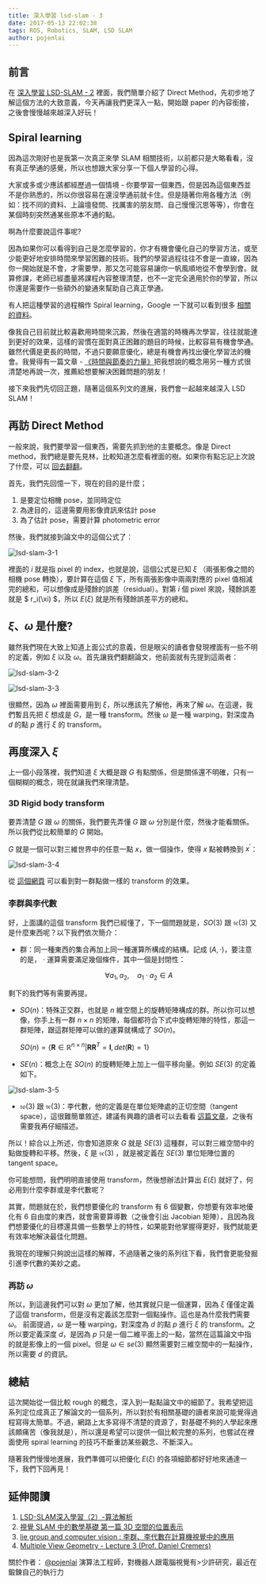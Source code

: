 ```yaml
---
title: 深入學習 lsd-slam - 3
date: 2017-05-13 22:02:38
tags: ROS, Robotics, SLAM, LSD SLAM
author: pojenlai
---
```


## 前言

在 [深入學習 LSD-SLAM - 2](http://blog.techbridge.cc/2017/04/15/lsd-slam-2/) 裡面，我們簡單介紹了 Direct Method，先初步地了解這個方法的大致意義，今天再讓我們更深入一點，開始跟 paper 的內容銜接，之後會慢慢越來越深入好玩！

## Spiral learning

因為這次剛好也是我第一次真正來學 SLAM 相關技術，以前都只是大略看看，沒有真正學通的感覺，所以也想跟大家分享一下個人學習的心得。

大家或多或少應該都經歷過一個情境 - 你要學習一個東西，但是因為這個東西並不是你熟悉的，所以你很容易在還沒學通前就卡住。但是隨著你用各種方法（例如：找不同的資料、上論壇發問、找厲害的朋友問、自己慢慢沉思等等），你會在某個時刻突然通某些原本不通的點。

啊為什麼要說這件事呢?

因為如果你可以看得到自己是怎麼學習的，你才有機會優化自己的學習方法，或至少能更好地安排時間來學習困難的技術。我們的學習過程往往不會是一直線，因為你一開始就是不會，才需要學，那又怎可能容易讓你一帆風順地從不會學到會。就算修課，老師已經盡量將課程內容整理清楚，也不一定完全適用於你的學習，所以你還是需要作一些額外的變通來幫助自己真正學通。

有人把這種學習的過程稱作 Spiral learning，Google 一下就可以看到很多 [相關的資料](https://www.google.com.tw/search?q=spiral+learning&source=lnms&tbm=isch&sa=X&ved=0ahUKEwjbzqiI2evTAhWMXbwKHb4XDCEQ_AUICigB&biw=1270&bih=570)。

像我自己目前就比較喜歡用時間來沉澱，然後在適當的時機再次學習，往往就能達到更好的效果，這樣的習慣在面對真正困難的題目的時候，比較容易有機會學通。雖然代價是更長的時間，不過只要願意優化，總是有機會再找出優化學習法的機會。我覺得有一篇文章 - [《時間與節奏的力量》](http://ourcoders.com/thread/show/6618/)把我想說的概念用另一種方式很清楚地再說一次，推薦給想要解決困難問題的朋友！

接下來我們先切回正題，隨著這個系列文的進展，我們會一起越來越深入 LSD SLAM！

## 再訪 Direct Method

一般來說，我們要學習一個東西，需要先抓到他的主要概念。像是 Direct method，我們總是要先見林，比較知道怎麼看裡面的樹。如果你有點忘記上次說了什麼，可以 [回去翻翻](http://blog.techbridge.cc/2017/04/15/lsd-slam-2/)。

首先，我們先回憶一下，現在的目的是什麼；

1. 是要定位相機 pose，並同時定位
2. 為達目的，這邊需要用影像資訊來估計 pose
3. 為了估計 pose，需要計算 photometric error

然後，我們就接到論文中的這個公式了：

![lsd-slam-3-1](/img/pojenlai/lsd-slam-3-1.JPG)

裡面的 $i$ 就是指 pixel 的 index，也就是說，這個公式是已知 $\xi$ （兩張影像之間的相機 pose 轉換），要計算在這個 $\xi$ 下，所有兩張影像中兩兩對應的 pixel 值相減完的總和，可以想像成是殘餘的誤差（residual）。對第 $i$ 個 pixel 來說，殘餘誤差就是 $ r_i(\xi) $，所以 $E(\xi)$ 就是所有殘餘誤差平方的總和。

## $\xi$、$\omega$ 是什麼?

雖然我們現在大致上知道上面公式的意義，但是眼尖的讀者會發現裡面有一些不明的定義，例如 $\xi$ 以及 $\omega$。首先讓我們翻翻論文，他前面就有先提到這兩者：

![lsd-slam-3-2](/img/pojenlai/lsd-slam-3-2.JPG)

![lsd-slam-3-3](/img/pojenlai/lsd-slam-3-3.JPG)

很顯然，因為 $\omega$ 裡面需要用到 $\xi$，所以應該先了解他，再來了解 $\omega$。在這邊，我們暫且先把 $\xi$ 想成是 $G$，是一種 transform。然後 $\omega$ 是一種 warping，對深度為 $d$ 的點 $p$ 進行 $\xi$ 的 transform。

## 再度深入 $\xi$

上一個小段落裡，我們知道 $\xi$ 大概是跟 $G$ 有點關係，但是關係還不明確，只有一個糊糊的概念，現在就讓我們來理清楚。

### 3D Rigid body transform

要弄清楚 $G$ 跟 $\omega$ 的關係，我們要先弄懂 $G$ 跟 $\omega$ 分別是什麼，然後才能看關係。所以我們從比較簡單的 $G$ 開始。

$G$ 就是一個可以對三維世界中的任意一點 $x$，做一個操作，使得 $x$ 點被轉換到 $x^\prime$：

![lsd-slam-3-4](/img/pojenlai/lsd-slam-3-4.png)

從 [這個網頁](https://www.mathworks.com/help/vision/ref/pctransform.html) 可以看到對一群點做一樣的 transform 的效果。

### 李群與李代數

好，上面講的這個 transform 我們已經懂了，下一個問題就是，$SO(3)$ 跟 $\mathfrak{se}(3)$ 又是什麼東西呢？以下我們依次簡介：

- 群：同一種東西的集合再加上同一種運算所構成的結構。記成 $(A,\cdot)$，要注意的是， $\cdot$ 運算需要滿足幾個條件，其中一個是封閉性：

  $$\forall a_1, a_2, \quad a_1 \cdot a_2 \in A$$

剩下的我們等有需要再提。

- $SO(n)$：特殊正交群，也就是 $n$ 維空間上的旋轉矩陣構成的群。所以你可以想像，你手上有一群 $n \times n$ 的矩陣，每個都符合下式中旋轉矩陣的特性，那這一群矩陣，跟這群矩陣可以做的運算就構成了 $SO(n)$。

  $\begin{equation} SO(n) = \{ \mathbf{R} \in \mathbb{R}^{n \times n} | \mathbf{R R}^T = \mathbf{I}, det(\mathbf{R})=1 \} \end{equation}$

- $SE(n)$：概念上在 $SO(n)$ 的旋轉矩陣上加上一個平移向量。例如 $SE(3)$ 的定義如下。

![lsd-slam-3-5](/img/pojenlai/lsd-slam-3-5.png)

- $\mathfrak{so}(3)$ 跟 $\mathfrak{se}(3)$：李代數，他的定義是在單位矩陣處的正切空間（tangent space），這很難簡單敘述，建議有興趣的讀者可以去看看 [這篇文章](http://blog.csdn.net/heyijia0327/article/details/50446140)，之後有需要我再仔細描述。

所以！綜合以上所述，你會知道原來 $G$ 就是 $SE(3)$ 這種群，可以對三維空間中的點做旋轉和平移。然後，$\xi$ 是 $\mathfrak{se}(3)$ ，就是被定義在 $SE(3)$ 單位矩陣位置的 tangent space。

你可能想問，我們明明直接使用 transform，然後想辦法計算出 $E(\xi)$ 就好了，何必用到什麼李群或是李代數呢？

其實，問題就在於，我們想要優化的 transform 有 6 個變數，你想要有效率地優化有 6 自由度的東西，就會需要算導數（之後會引出 Jacobian 矩陣），且因為我們想要優化的目標還具備一些數學上的特性，如果能對他掌握得更好，我們就能更有效率地解決最佳化問題。

我現在的理解只夠說出這樣的解釋，不過隨著之後的系列往下看，我們會更能發掘引進李代數的美妙之處。

### 再訪 $\omega$

所以，到這邊我們可以對 $\omega$ 更加了解，他其實就只是一個運算，因為 $\xi$ 僅僅定義了這個 transform，但是沒有定義該怎麼對一個點操作。這也是為什麼我們需要 $\omega$。
前面提過，$\omega$ 是一種 warping，對深度為 $d$ 的點 $p$ 進行 $\xi$ 的 transform。之所以要定義深度 $d$，是因為 $p$ 只是一個二維平面上的一點，當然在這篇論文中指的就是影像上的一個 pixel。但是 $\omega \in se(3)$ 顯然需要對三維空間中的一點操作，所以需要 $d$ 的資訊。

## 總結

這次開始從一個比較 rough 的概念，深入到一點點論文中的細節了。我希望把這系列定位成真正了解論文的一個系列，所以對於有相關基礎的讀者來說可能覺得過程寫得太簡單。不過，網路上太多寫得不清楚的資源了，對基礎不夠的人學起來應該頗痛苦（像我就是），所以還是希望可以提供一個比較完整的系列，也嘗試在裡面使用 spiral learning 的技巧不斷重訪某些觀念、不斷深入。

隨著我們慢慢地進展，我們準備可以把優化 $E(\xi)$ 的各項細節都好好地來通達一下，我們下回再見！

## 延伸閱讀

1. [LSD-SLAM深入學習（2）-算法解析](http://www.cnblogs.com/hitcm/p/4907536.html)
2. [視覺 SLAM 中的數學基礎 第一篇 3D 空間的位置表示](http://www.cnblogs.com/gaoxiang12/p/5113334.html)
3. [lie group and computer vision : 李群、李代數在計算機視覺中的應用](http://blog.csdn.net/heyijia0327/article/details/50446140)
4. [Multiple View Geometry - Lecture 3 (Prof. Daniel Cremers)](https://www.youtube.com/watch?v=khLM8VV8LuM)

關於作者：
[@pojenlai](https://pojenlai.wordpress.com/) 演算法工程師，對機器人跟電腦視覺有>少許研究，最近在鍛鍊自己的執行力
